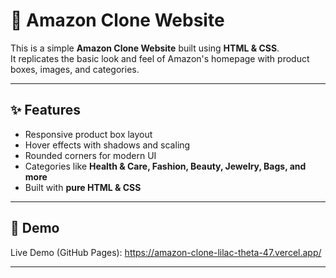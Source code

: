 # 🛒 Amazon Clone Website

This is a simple **Amazon Clone Website** built using **HTML & CSS**.  
It replicates the basic look and feel of Amazon's homepage with product boxes, images, and categories.

---

## ✨ Features
- Responsive product box layout  
- Hover effects with shadows and scaling  
- Rounded corners for modern UI  
- Categories like **Health & Care, Fashion, Beauty, Jewelry, Bags, and more**  
- Built with **pure HTML & CSS** 

---

## 🚀 Demo
Live Demo (GitHub Pages): https://amazon-clone-lilac-theta-47.vercel.app/

---
